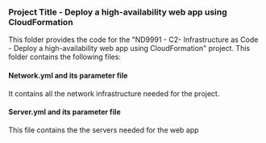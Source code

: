 ### Project Title - Deploy a high-availability web app using CloudFormation
This folder provides the  code for the "ND9991 - C2- Infrastructure as Code - Deploy a high-availability web app using CloudFormation" project. This folder contains the following files:


#### Network.yml and its parameter file
It contains all the network infrastructure needed for the project. 

#### Server.yml and its parameter file
This file contains the the servers needed for the web app



